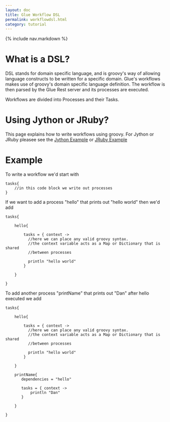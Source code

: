 ```yaml
---
layout: doc
title: Glue Workflow DSL
permalink: workflowdsl.html
category: tutorial
---
```



{% include nav.markdown %}

# What is a DSL?

DSL stands for domain specific language, and is groovy's way of allowing language constructs to be written for a specific domain.
Glue's workflows makes use of groovy's domain specific language definition. The workflow is then parsed by the Glue Rest server 
and its processes are executed.

Workflows are divided into Processes and their Tasks.

# Using Jython or JRuby?

This page explains how to write workflows using groovy. For Jython or JRuby pleasee see the [Jython Example](jythonexample.html) or [JRuby Example](jrubyexample.html)

# Example

To write a workflow we'd start with

 	tasks{
    	//in this code block we write out processes
	}
  
 If we want to add a process "hello" that prints out "hello world" then we'd add
 
 
	tasks{
 		
 		hello{
 		    
 		    tasks = { context ->
 		      //here we can place any valid groovy syntax.
 		      //the context variable acts as a Map or Dictionary that is shared
 		      //between processes
 		      
 		      println "hello world"
 		    }
 		    
 		}
 
	} 
	
	
To add another process "printName" that prints out "Dan" after hello executed we add

	tasks{
 		
 		hello{
 		    
 		    tasks = { context ->
 		      //here we can place any valid groovy syntax.
 		      //the context variable acts as a Map or Dictionary that is shared
 		      //between processes
 		      
 		      println "hello world"
 		    }
 		    
 		}
 		
 		printName{
 		   dependencies = "hello"
 		   
 		   tasks = { context ->
 		       println "Dan"
 		   }
 		   
 		}
 
	} 



	
